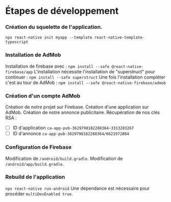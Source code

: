 # Étapes de développement

### Création du squelette de l'application.
`npx react-native init myapp --template react-native-template-typescript`

### Installation de AdMob
Installation de firebase avec : 
`npm install --safe @react-native-firebase/app`
L'installation nécessite l'installation de "superstruct" pour continuer : 
`npm install --safe superstruct`
Une fois l'installation compléter c'est au tour de AdMob : 
`npm install --safe @react-native-firebase/admob`

### Création d'un compte AdMob
Création de notre projet sur Firebase.
Création d'une application sur AdMob.
Création de notre annonce publicitaire.
Récupération de nos clés RSA : 
- [ ]  ID d'application `ca-app-pub-3629798182288364~3313283267`
- [ ]  ID d'annonce `ca-app-pub-3629798182288364/6621972884`

### Configuration de Firebase
Modification de `/android/build.gradle`.
Modification de `/android/app/build.gradle`.

### Rebuild de l'application
`npx react-native run-android`
Une dépendance est nécessaire pour procéder `multiDexEnabled true`.